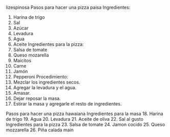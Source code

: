 lizespinosa
Pasos para hacer una pizza paisa
Ingredientes:
1. Harina de trigo
2. Sal
3. Azúcar
4. Levadura
5. Agua
6. Aceite
Ingredientes para la pizza:
7. Salsa de tomate
8. Queso mozarella
9. Maicitos
10. Carne
11. Jamón
12. Pepperoni
Procedimiento:
13. Mezclar los ingredientes secos.
14. Agregar la levadura y el agua.
15. Amasar.
16. Dejar reposar la masa.
17. Estirar la masa y agregarle el resto de ingredientes.

Pasos para hacer una pizza hawaiana
Ingredientes para la masa
18. Harina de trigo
19. Agua
20. Levadura
21. Aceite de oliva
22. Sal al gusto
Ingredientes para la pizza
23. Salsa de tomate
24. Jamon cocido
25. Queso mozzarella
26. Piña calada
main
